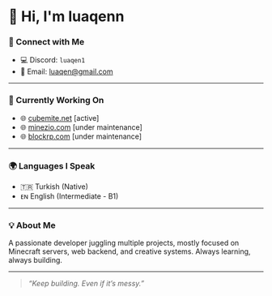 # 👋 Hi, I'm **luaqenn**

### 💬 Connect with Me  
- 💻 Discord: `luaqen1`  
- 📧 Email: [luaqen@gmail.com](mailto:luaqen@gmail.com)

---

### 🚀 Currently Working On  
- 🌐 [cubemite.net](https://cubemite.net) [active]
- 🌐 [minezio.com](https://minezio.com) [under maintenance]
- 🌐 [blockrp.com](https://blockrp.com) [under maintenance]

---

### 🌍 Languages I Speak  
- 🇹🇷 Turkish (Native)  
- ᴇɴ English (Intermediate - B1)

---

### 💡 About Me  
A passionate developer juggling multiple projects, mostly focused on Minecraft servers, web backend, and creative systems. Always learning, always building.

---

> _“Keep building. Even if it’s messy.”_

